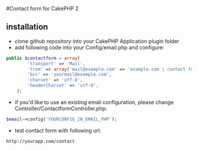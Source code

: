 #Contact form for CakePHP 2

## installation
* clone github repository into your CakePHP Application plugin folder
* add following code into your Config/email.php and configure:

```php
public $contactform = array(
	    'transport' => 'Mail',
	    'from' => array('mail@example.com' => 'example.com | contact form'),
	    'bcc' => 'yourmail@example.com',
	    'charset' => 'utf-8',
	    'headerCharset' => 'utf-8',
	);
```

* if you'd like to use an existing email configuration, please change Controller/ContactformController.php:

```php
$email->config('YOURCONFIG_IN_EMAIL_PHP');
```

* test contact form with following url: 

```http://yourapp.com/contact```
